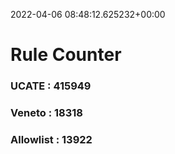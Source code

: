 2022-04-06 08:48:12.625232+00:00
# Rule Counter 
 ### UCATE : 415949

 ### Veneto : 18318

 ### Allowlist : 13922